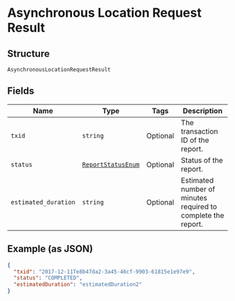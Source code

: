 
# Asynchronous Location Request Result

## Structure

`AsynchronousLocationRequestResult`

## Fields

| Name | Type | Tags | Description |
|  --- | --- | --- | --- |
| `txid` | `string` | Optional | The transaction ID of the report. |
| `status` | [`ReportStatusEnum`](../../doc/models/report-status-enum.md) | Optional | Status of the report. |
| `estimated_duration` | `string` | Optional | Estimated number of minutes required to complete the report. |

## Example (as JSON)

```json
{
  "txid": "2017-12-11Te8b47da2-3a45-46cf-9903-61815e1e97e9",
  "status": "COMPLETED",
  "estimatedDuration": "estimatedDuration2"
}
```


